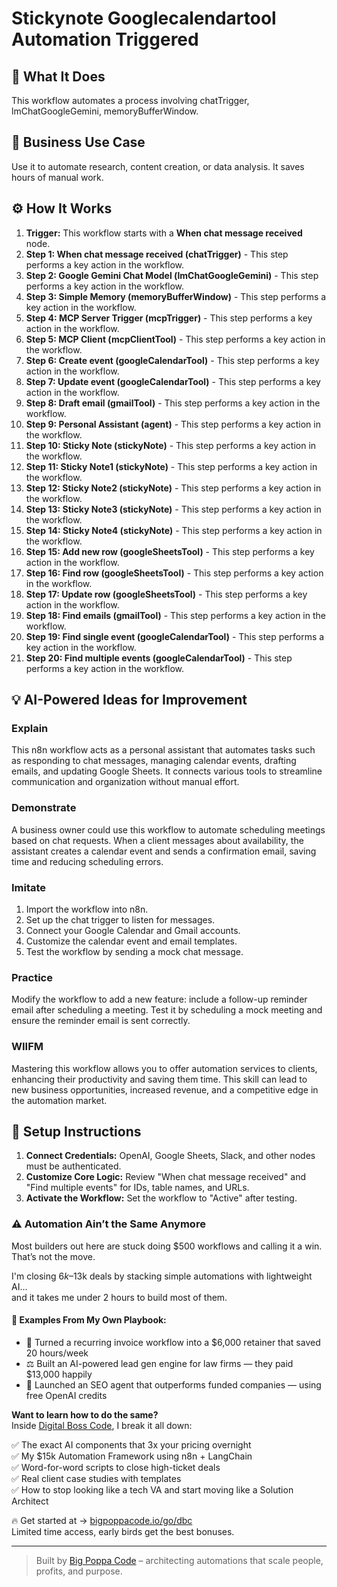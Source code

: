 # Stickynote Googlecalendartool Automation Triggered

## 🚀 What It Does
This workflow automates a process involving chatTrigger, lmChatGoogleGemini, memoryBufferWindow.

## 💼 Business Use Case
Use it to automate research, content creation, or data analysis. It saves hours of manual work.

## ⚙️ How It Works
1.  **Trigger:** This workflow starts with a **When chat message received** node.
2. **Step 1: When chat message received (chatTrigger)** - This step performs a key action in the workflow.
3. **Step 2: Google Gemini Chat Model (lmChatGoogleGemini)** - This step performs a key action in the workflow.
4. **Step 3: Simple Memory (memoryBufferWindow)** - This step performs a key action in the workflow.
5. **Step 4: MCP Server Trigger (mcpTrigger)** - This step performs a key action in the workflow.
6. **Step 5: MCP Client (mcpClientTool)** - This step performs a key action in the workflow.
7. **Step 6: Create event (googleCalendarTool)** - This step performs a key action in the workflow.
8. **Step 7: Update event (googleCalendarTool)** - This step performs a key action in the workflow.
9. **Step 8: Draft email (gmailTool)** - This step performs a key action in the workflow.
10. **Step 9: Personal Assistant (agent)** - This step performs a key action in the workflow.
11. **Step 10: Sticky Note (stickyNote)** - This step performs a key action in the workflow.
12. **Step 11: Sticky Note1 (stickyNote)** - This step performs a key action in the workflow.
13. **Step 12: Sticky Note2 (stickyNote)** - This step performs a key action in the workflow.
14. **Step 13: Sticky Note3 (stickyNote)** - This step performs a key action in the workflow.
15. **Step 14: Sticky Note4 (stickyNote)** - This step performs a key action in the workflow.
16. **Step 15: Add new row (googleSheetsTool)** - This step performs a key action in the workflow.
17. **Step 16: Find row (googleSheetsTool)** - This step performs a key action in the workflow.
18. **Step 17: Update row (googleSheetsTool)** - This step performs a key action in the workflow.
19. **Step 18: Find emails (gmailTool)** - This step performs a key action in the workflow.
20. **Step 19: Find single event (googleCalendarTool)** - This step performs a key action in the workflow.
21. **Step 20: Find multiple events (googleCalendarTool)** - This step performs a key action in the workflow.

## 💡 AI-Powered Ideas for Improvement
### Explain
This n8n workflow acts as a personal assistant that automates tasks such as responding to chat messages, managing calendar events, drafting emails, and updating Google Sheets. It connects various tools to streamline communication and organization without manual effort.

### Demonstrate
A business owner could use this workflow to automate scheduling meetings based on chat requests. When a client messages about availability, the assistant creates a calendar event and sends a confirmation email, saving time and reducing scheduling errors.

### Imitate
1. Import the workflow into n8n.
2. Set up the chat trigger to listen for messages.
3. Connect your Google Calendar and Gmail accounts.
4. Customize the calendar event and email templates.
5. Test the workflow by sending a mock chat message.

### Practice
Modify the workflow to add a new feature: include a follow-up reminder email after scheduling a meeting. Test it by scheduling a mock meeting and ensure the reminder email is sent correctly.

### WIIFM
Mastering this workflow allows you to offer automation services to clients, enhancing their productivity and saving them time. This skill can lead to new business opportunities, increased revenue, and a competitive edge in the automation market.

## 🔧 Setup Instructions
1. **Connect Credentials:** OpenAI, Google Sheets, Slack, and other nodes must be authenticated.
2. **Customize Core Logic:** Review "When chat message received" and "Find multiple events" for IDs, table names, and URLs.
3. **Activate the Workflow:** Set the workflow to "Active" after testing.

### ⚠️ Automation Ain’t the Same Anymore

Most builders out here are stuck doing $500 workflows and calling it a win.  
That’s not the move.  

I'm closing $6k–$13k deals by stacking simple automations with lightweight AI...  
and it takes me under 2 hours to build most of them.

#### 🧠 Examples From My Own Playbook:
- 🔁 Turned a recurring invoice workflow into a $6,000 retainer that saved 20 hours/week  
- ⚖️ Built an AI-powered lead gen engine for law firms — they paid $13,000 happily  
- 🚀 Launched an SEO agent that outperforms funded companies — using free OpenAI credits  

**Want to learn how to do the same?**  
Inside [Digital Boss Code](https://bigpoppacode.io/go/dbc), I break it all down:

✅ The exact AI components that 3x your pricing overnight  
✅ My $15k Automation Framework using n8n + LangChain  
✅ Word-for-word scripts to close high-ticket deals  
✅ Real client case studies with templates  
✅ How to stop looking like a tech VA and start moving like a Solution Architect  

🔥 Get started at → [bigpoppacode.io/go/dbc](https://bigpoppacode.io/go/dbc)  
Limited time access, early birds get the best bonuses.

---
> Built by [Big Poppa Code](https://bigpoppacode.io) – architecting automations that scale people, profits, and purpose.
